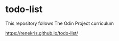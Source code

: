 # todo-list
This repository follows The Odin Project curriculum

https://renekris.github.io/todo-list/
